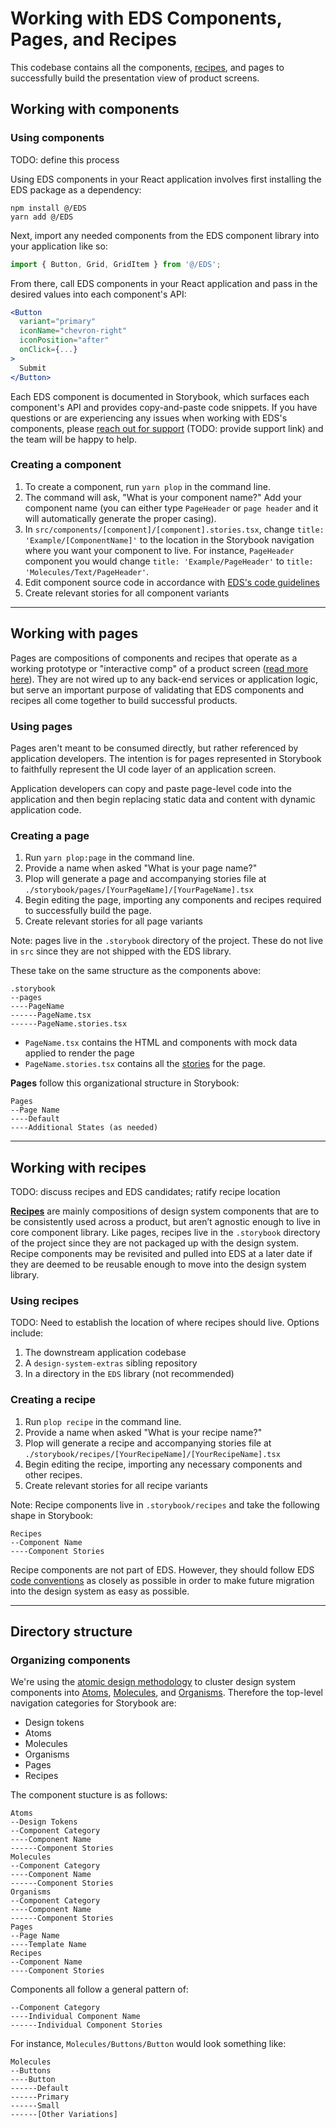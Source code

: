 # Working with EDS Components, Pages, and Recipes

This codebase contains all the components, [recipes](https://bradfrost.com/blog/post/design-system-components-recipes-and-snowflakes/), and pages to successfully build the presentation view of product screens.

## Working with components

### Using components
TODO: define this process

Using EDS components in your React application involves first installing the EDS package as a dependency:

```
npm install @/EDS
yarn add @/EDS
```

Next, import any needed components from the EDS component library into your application like so:

```js
import { Button, Grid, GridItem } from '@/EDS';
```

From there, call EDS components in your React application and pass in the desired values into each component's API:

```jsx
<Button
  variant="primary"
  iconName="chevron-right"
  iconPosition="after"
  onClick={...}
>
  Submit
</Button>
```

Each EDS component is documented in Storybook, which surfaces each component's API and provides copy-and-paste code snippets. If you have questions or are experiencing any issues when working with EDS's components, please [reach out for support](#) (TODO: provide support link) and the team will be happy to help.

### Creating a component

1. To create a component, run `yarn plop` in the command line.
2. The command will ask, "What is your component name?" Add your component name (you can either type `PageHeader` or `page header` and it will automatically generate the proper casing).
3. In `src/components/[component]/[component].stories.tsx`, change `title: 'Example/[ComponentName]'` to the location in the Storybook navigation where you want your component to live. For instance, `PageHeader` component you would change `title: 'Example/PageHeader'` to `title: 'Molecules/Text/PageHeader'`.
4. Edit component source code in accordance with [EDS's code guidelines](./CODE_GUIDELINES.md)
5. Create relevant stories for all component variants

---

## Working with pages

Pages are compositions of components and recipes that operate as a working prototype or "interactive comp" of a product screen ([read more here](https://bradfrost.com/blog/post/atomic-design-and-storybook/)). They are not wired up to any back-end services or application logic, but serve an important purpose of validating that EDS components and recipes all come together to build successful products.

### Using pages

Pages aren't meant to be consumed directly, but rather referenced by application developers. The intention is for pages represented in Storybook to faithfully represent the UI code layer of an application screen.

Application developers can copy and paste page-level code into the application and then begin replacing static data and content with dynamic application code.

### Creating a page

1. Run `yarn plop:page` in the command line.
2. Provide a name when asked "What is your page name?"
3. Plop will generate a page and accompanying stories file at `./storybook/pages/[YourPageName]/[YourPageName].tsx`
4. Begin editing the page, importing any components and recipes required to successfully build the page.
5. Create relevant stories for all page variants

Note: pages live in the `.storybook` directory of the project. These do not live in `src` since they are not shipped with the EDS library.

These take on the same structure as the components above:

```
.storybook
--pages
----PageName
------PageName.tsx
------PageName.stories.tsx
```

- `PageName.tsx` contains the HTML and components with mock data applied to render the page
- `PageName.stories.tsx` contains all the [stories](https://storybook.js.org/basics/writing-stories/) for the page.

**Pages** follow this organizational structure in Storybook:

```
Pages
--Page Name
----Default
----Additional States (as needed)
```

---

## Working with recipes

TODO: discuss recipes and EDS candidates; ratify recipe location

**[Recipes](https://bradfrost.com/blog/post/design-system-components-recipes-and-snowflakes/)** are mainly compositions of design system components that are to be consistently used across a product, but aren’t agnostic enough to live in core component library. Like pages, recipes live in the `.storybook` directory of the project since they are not packaged up with the design system. Recipe components may be revisited and pulled into EDS at a later date if they are deemed to be reusable enough to move into the design system library.

### Using recipes

TODO: Need to establish the location of where recipes should live. Options include:

1. The downstream application codebase
2. A `design-system-extras` sibling repository
3. In a directory in the `EDS` library (not recommended)

### Creating a recipe

1. Run `plop recipe` in the command line.
2. Provide a name when asked "What is your recipe name?"
3. Plop will generate a recipe and accompanying stories file at `./storybook/recipes/[YourRecipeName]/[YourRecipeName].tsx`
4. Begin editing the recipe, importing any necessary components and other recipes.
5. Create relevant stories for all recipe variants

Note: Recipe components live in `.storybook/recipes` and take the following shape in Storybook:

```
Recipes
--Component Name
----Component Stories
```

Recipe components are not part of EDS. However, they should follow EDS [code conventions](./CODE_GUIDELINES.md) as closely as possible in order to make future migration into the design system as easy as possible.

---

## Directory structure <a name="directory"></a>

### Organizing components

We're using the [atomic design methodology](https://atomicdesign.bradfrost.com/chapter-2/#the-atomic-design-methodology) to cluster design system components into [Atoms](http://atomicdesign.bradfrost.com/chapter-2/#atoms), [Molecules](http://atomicdesign.bradfrost.com/chapter-2/#molecules), and [Organisms](http://atomicdesign.bradfrost.com/chapter-2/#organisms). Therefore the top-level navigation categories for Storybook are:

- Design tokens
- Atoms
- Molecules
- Organisms
- Pages
- Recipes

The component stucture is as follows:

```
Atoms
--Design Tokens
--Component Category
----Component Name
------Component Stories
Molecules
--Component Category
----Component Name
------Component Stories
Organisms
--Component Category
----Component Name
------Component Stories
Pages
--Page Name
----Template Name
Recipes
--Component Name
----Component Stories
```

Components all follow a general pattern of:

```
--Component Category
----Individual Component Name
------Individual Component Stories
```

For instance, `Molecules/Buttons/Button` would look something like:

```
Molecules
--Buttons
----Button
------Default
------Primary
------Small
------[Other Variations]
```
